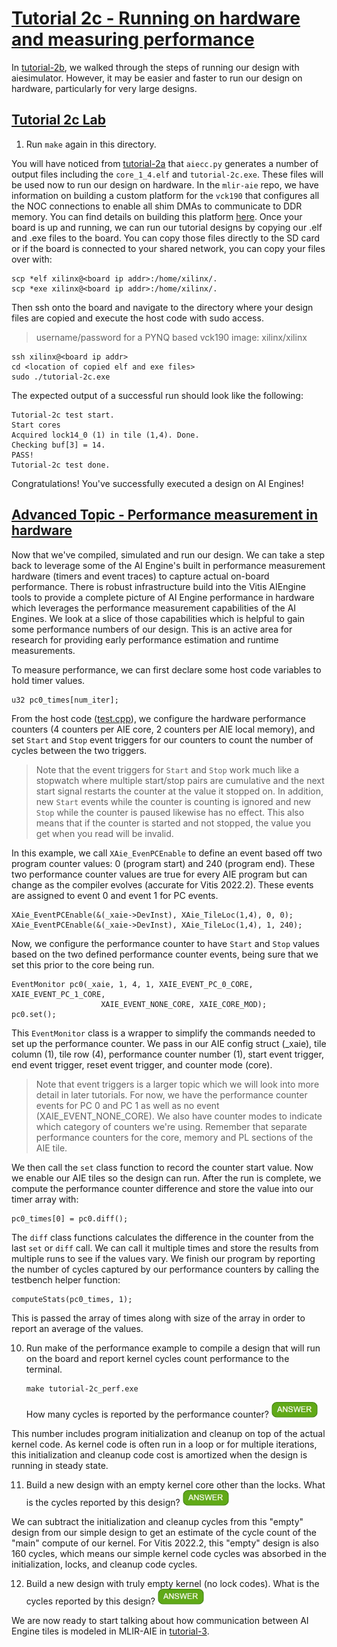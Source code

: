 <!---//===- README.md --------------------------*- Markdown -*-===//
//
// This file is licensed under the Apache License v2.0 with LLVM Exceptions.
// See https://llvm.org/LICENSE.txt for license information.
// SPDX-License-Identifier: Apache-2.0 WITH LLVM-exception
//
// Copyright (C) 2022, Advanced Micro Devices, Inc.
// 
//===----------------------------------------------------------------------===//-->
# <ins>Tutorial 2c - Running on hardware and measuring performance</ins>

In [tutorial-2b](../tutorial-2b), we walked through the steps of running our design with aiesimulator. However, it may be easier and faster to run our design on hardware, particularly for very large designs. 

## <ins>Tutorial 2c Lab</ins>
1. Run `make` again in this directory.

You will have noticed from [tutorial-2a](../tutorial-2a) that `aiecc.py` generates a number of output files including the `core_1_4.elf` and `tutorial-2c.exe`. These files will be used now to run our design on hardware. In the `mlir-aie` repo, we have information on building a custom platform for the `vck190` that configures all the NOC connections to enable all shim DMAs to communicate to DDR memory. You can find details on building this platform [here](../../../platforms/vck190_bare_prod/). Once your board is up and running, we can run our tutorial designs by copying our .elf and .exe files to the board. You can copy those files directly to the SD card or if the board is connected to your shared network, you can copy your files over with:
```
scp *elf xilinx@<board ip addr>:/home/xilinx/.
scp *exe xilinx@<board ip addr>:/home/xilinx/.
```
Then ssh onto the board and navigate to the directory where your design files are copied and execute the host code with sudo access.
> username/password for a PYNQ based vck190 image: xilinx/xilinx
```
ssh xilinx@<board ip addr>
cd <location of copied elf and exe files>
sudo ./tutorial-2c.exe
```
The expected output of a successful run should look like the following:
```
Tutorial-2c test start.
Start cores
Acquired lock14_0 (1) in tile (1,4). Done.
Checking buf[3] = 14.
PASS!
Tutorial-2c test done.
```
Congratulations! You've successfully executed a design on AI Engines!

## <ins>Advanced Topic - Performance measurement in hardware</ins>
Now that we've compiled, simulated and run our design. We can take a step back to leverage some of the AI Engine's built in performance measurement hardware (timers and event traces) to capture actual on-board performance. There is robust infrastructure build into the Vitis AIEngine tools to provide a complete picture of AI Engine performance in hardware which leverages the performance measurement capabilities of the AI Engines. We look at a slice of those capabilities which is helpful to gain some performance numbers of our design. This is an active area for research for providing early performance estimation and runtime measurements.

To measure performance, we can first declare some host code variables to hold timer values.
```
u32 pc0_times[num_iter];
```
From the host code ([test.cpp](./test.cpp)), we configure the hardware performance counters (4 counters per AIE core, 2 counters per AIE local memory), and set `Start` and `Stop` event triggers for our counters to count the number of cycles between the two triggers. 
> Note that the event triggers for `Start` and `Stop` work much like a stopwatch where multiple start/stop pairs are cumulative and the next start signal restarts the counter at the value it stopped on. In addition, new `Start` events while the counter is counting is ignored and new `Stop` while the counter is paused likewise has no effect. This also means that if the counter is started and not stopped, the value you get when you read will be invalid.

In this example, we call `XAie_EvenPCEnable` to define an event based off two program counter values: 0 (program start) and 240 (program end). These two performance counter values are true for every AIE program but can change as the compiler evolves (accurate for Vitis 2022.2). These events are assigned to event 0 and event 1 for PC events.

```
XAie_EventPCEnable(&(_xaie->DevInst), XAie_TileLoc(1,4), 0, 0);
XAie_EventPCEnable(&(_xaie->DevInst), XAie_TileLoc(1,4), 1, 240);
```
Now, we configure the performance counter to have `Start` and `Stop` values based on the two defined performance counter events, being sure that we set this prior to the core being run.
```
EventMonitor pc0(_xaie, 1, 4, 1, XAIE_EVENT_PC_0_CORE, XAIE_EVENT_PC_1_CORE,
                    XAIE_EVENT_NONE_CORE, XAIE_CORE_MOD);
pc0.set();
```
This `EventMonitor` class is a wrapper to simplify the commands needed to set up the performance counter. We pass in our AIE config struct (_xaie), tile column (1), tile row (4), performance counter number (1), start event trigger, end event trigger, reset event trigger, and counter mode (core).
> Note that event triggers is a larger topic which we will look into more detail in later tutorials. For now, we have the performance counter events for PC 0 and PC 1 as well as no event (XAIE_EVENT_NONE_CORE). We also have counter modes to indicate which category of counters we're using. Remember that separate performance counters for the core, memory and PL sections of the AIE tile.

We then call the `set` class function to record the counter start value. Now we enable our AIE tiles so the design can run. After the run is complete, we compute the performance counter difference and store the value into our timer array with:
```
pc0_times[0] = pc0.diff();
```
The `diff` class functions calculates the difference in the counter from the last `set` or `diff` call. We can call it multiple times and store the results from multiple runs to see if the values vary. We finish our program by reporting the number of cycles captured by our performance counters by calling the testbench helper function:
```
computeStats(pc0_times, 1);
```
This is passed the array of times along with size of the array in order to report an average of the values.

10. Run make of the performance example to compile a design that will run on the board and report kernel cycles count performance to the terminal.
    ```
    make tutorial-2c_perf.exe
    ```
    How many cycles is reported by the performance counter? <img src="../../images/answer1.jpg" title="160" height=25>

This number includes program initialization and cleanup on top of the actual kernel code. As kernel code is often run in a loop or for multiple iterations, this initialization and cleanup code cost is amortized when the design is running in steady state. 

11. Build a new design with an empty kernel core other than the locks. What is the cycles reported by this design? <img src="../../images/answer1.jpg" title="160" height=25>

We can subtract the initialization and cleanup cycles from this "empty" design from our simple design to get an estimate of the cycle count of the "main" compute of our kernel. For Vitis 2022.2, this "empty" design is also 160 cycles, which means our simple kernel code cycles was absorbed in the initialization, locks, and cleanup code cycles.

12. Build a new design with truly empty kernel (no lock codes). What is the cycles reported by this design? <img src="../../images/answer1.jpg" title="128" height=25>

We are now ready to start talking about how communication between AI Engine tiles is modeled in MLIR-AIE in [tutorial-3](../../tutorial-3).


